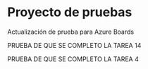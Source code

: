# Proyecto de pruebas

Actualización de prueba para Azure Boards

PRUEBA DE QUE SE COMPLETO LA TAREA 14

PRUEBA DE QUE SE COMPLETO LA TAREA 4
